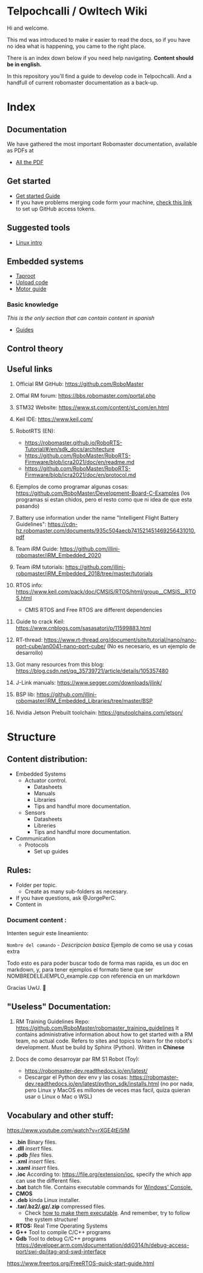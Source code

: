 # Telpochcalli / Owltech Wiki

Hi and welcome. 

This md was introduced to make ir easier to read the docs, so if you have no idea what is happening, you came to the right place.

There is an index down below if you need help navigating. **Content should be in english.**

In this repository you'll find a guide to develop code in Telpochcalli. And a handfull of current robomaster documentation as a back-up.

# Index

## Documentation 
We have gathered the most important Robomaster documentation, available as PDFs at
- [All the PDF](PDFs)
  

## Get started 
- [Get started Guide](docGuide)
- If you have problems merging code form your machine, [check this link](https://docs.github.com/en/github/authenticating-to-github/keeping-your-account-and-data-secure/creating-a-personal-access-token) to set up GitHub access tokens.

## Suggested tools

- [Linux intro](Tools/Linux4Noobs.md)


## Embedded systems
- [Taproot](Embedded%20Systems/Taproot.md)
- [Upload code](Embedded%20Systems/GuideEmbeddedSystems.md)
- [Motor guide](Embedded%20Systems/Motors/Motors.md)

### Basic knowledge
*This is the only section that can contain content in spanish*
- [Guides](Guides)

## Control theory


## Useful links

1. Official RM GitHub: https://github.com/RoboMaster
1. Offial RM forum: https://bbs.robomaster.com/portal.php

1. STM32 Website: https://www.st.com/content/st_com/en.html
1. Keil IDE: https://www.keil.com/

1. RobotRTS (EN): 
    * https://robomaster.github.io/RoboRTS-Tutorial/#/en/sdk_docs/architecture
    * https://github.com/RoboMaster/RoboRTS-Firmware/blob/icra2021/doc/en/readme.md
    * https://github.com/RoboMaster/RoboRTS-Firmware/blob/icra2021/doc/en/protocol.md
1. Ejemplos de como programar algunas cosas: https://github.com/RoboMaster/Development-Board-C-Examples (los programas si estan chidos, pero el resto como que ni idea de que esta pasando)

1. Battery use information under the name "Intelligent Flight Battery Guidelines": https://cdn-hz.robomaster.com/documents/935c504aecb741521451469256431010.pdf

1. Team iRM Guide: https://github.com/illini-robomaster/iRM_Embedded_2020
1. Team iRM tutorials: https://github.com/illini-robomaster/iRM_Embedded_2018/tree/master/tutorials
1. RTOS info: https://www.keil.com/pack/doc/CMSIS/RTOS/html/group__CMSIS__RTOS.html
    * CMIS RTOS and Free RTOS are different dependencies 
1. Guide to crack Keil: https://www.cnblogs.com/sasasatori/p/11599883.html
1. RT-thread: https://www.rt-thread.org/document/site/tutorial/nano/nano-port-cube/an0041-nano-port-cube/ (No es necesario, es un ejemplo de desarrollo)
1. Got many resources from this blog: https://blog.csdn.net/qq_35739721/article/details/105357480
1. J-Link manuals: https://www.segger.com/downloads/jlink/
1. BSP lib: https://github.com/illini-robomaster/iRM_Embedded_Libraries/tree/master/BSP

1. Nvidia Jetson Prebuilt toolchain: https://gnutoolchains.com/jetson/

# Structure

## Content distribution:
- Embedded Systems
    - Actuator control.
        - Datasheets
        - Manuals
        - Libraries
        - Tips and handful more documentation.
    - Sensors
        - Datasheets
        - Libreries
        - Tips and handful more documentation.
- Communication
    - Protocols
        - Set up guides
        
## Rules:

- Folder per topic.
  - Create as many sub-folders as necesary.
- If you have questions, ask @JorgePerC.
- Content in

### Document content :

Intenten seguir este lineamiento:

`Nombre del comando` - *Descripcion basica* Ejemplo de como se usa y cosas extra

Todo esto es para poder buscar todo de forma mas rapida, es un doc en markdown, y, para tener ejemplos el formato tiene que ser NOMBREDELEJEMPLO_example.cpp con referencia en un markdown

Gracias UwU. 🐉

## "Useless" Documentation:
1. RM Training Guidelines Repo:
    https://github.com/RoboMaster/robomaster_training_guidelines
    It contains administrative information about how to get started with a RM team, no actual code. Refers to sites and topics to learn for the robot's development. 
    Must be build by Sphinx (Python). Written in **Chinese**  

1. Docs de como desarroyar par RM S1 Robot (Toy): 
    * https://robomaster-dev.readthedocs.io/en/latest/
    * Descargar el Python dev env y las cosas: https://robomaster-dev.readthedocs.io/en/latest/python_sdk/installs.html (no por nada, pero Linux y MacOS es millones de veces mas facil, quiza quieran usar o Linux o Mac o WSL)

## Vocabulary and other stuff:
https://www.youtube.com/watch?v=rXGE4tEj5IM


* **.bin** Binary files. 
* **.dll** _insert_ files. 
* **.pdb** _files_ files. 
* **.xml** _insert_ files. 
* **.xaml** _insert_ files. 
* **.ioc** According to: https://file.org/extension/ioc, specify the which app can use the different files. 
* **.bat** batch file. Contains executable commands for [Windows' Console.](https://www.computerhope.com/jargon/b/batchfil.htm) 
* **CMOS** 
* **.deb** kinda Linux installer.
* **.tar/.bz2/.gz/.zip** compressed files. 
    * Check [how to make them executable](https://askubuntu.com/questions/25961/how-do-i-install-a-tar-gz-or-tar-bz2-file). And remember, try to follow the system structure!   
* **RTOS:** Real Time Operating Systems
* **G++** Tool to compile C/C++ programs
* **Gdb** Tool to debug C/C++ programs
https://developer.arm.com/documentation/ddi0314/h/debug-access-port/swj-dp/jtag-and-swd-interface

https://www.freertos.org/FreeRTOS-quick-start-guide.html
